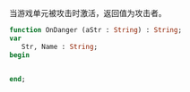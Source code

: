 当游戏单元被攻击时激活，返回值为攻击者。

```pascal
function OnDanger (aStr : String) : String;
var
   Str, Name : String;
begin
   

end;

```
